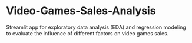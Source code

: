 # Video-Games-Sales-Analysis

Streamlit app for exploratory data analysis (EDA) and regression modeling to evaluate the influence of different factors 
on video games sales. 
